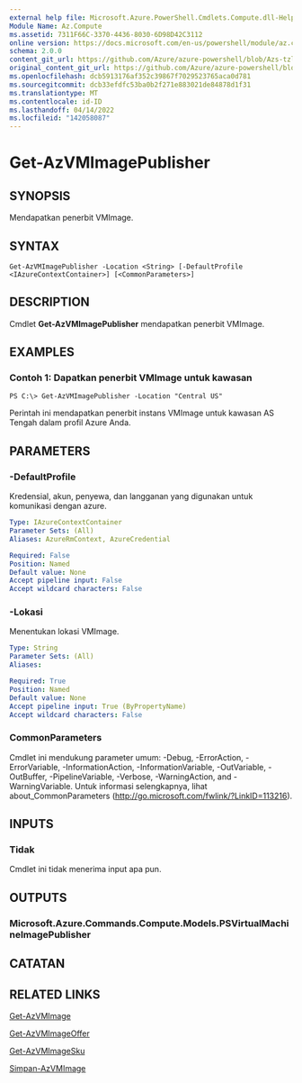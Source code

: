 ```yaml
---
external help file: Microsoft.Azure.PowerShell.Cmdlets.Compute.dll-Help-Help.xml
Module Name: Az.Compute
ms.assetid: 7311F66C-3370-4436-8030-6D98D42C3112
online version: https://docs.microsoft.com/en-us/powershell/module/az.compute/get-azvmimagepublisher
schema: 2.0.0
content_git_url: https://github.com/Azure/azure-powershell/blob/Azs-tzl/src/Compute/Compute/help/Get-AzVMImagePublisher.md
original_content_git_url: https://github.com/Azure/azure-powershell/blob/Azs-tzl/src/Compute/Compute/help/Get-AzVMImagePublisher.md
ms.openlocfilehash: dcb5913176af352c39867f7029523765aca0d781
ms.sourcegitcommit: dcb33efdfc53ba0b2f271e883021de84878d1f31
ms.translationtype: MT
ms.contentlocale: id-ID
ms.lasthandoff: 04/14/2022
ms.locfileid: "142058087"
---
```

# Get-AzVMImagePublisher

## SYNOPSIS
Mendapatkan penerbit VMImage.

## SYNTAX

```
Get-AzVMImagePublisher -Location <String> [-DefaultProfile <IAzureContextContainer>] [<CommonParameters>]
```

## DESCRIPTION
Cmdlet **Get-AzVMImagePublisher** mendapatkan penerbit VMImage.

## EXAMPLES

### Contoh 1: Dapatkan penerbit VMImage untuk kawasan
```
PS C:\> Get-AzVMImagePublisher -Location "Central US"
```

Perintah ini mendapatkan penerbit instans VMImage untuk kawasan AS Tengah dalam profil Azure Anda.

## PARAMETERS

### -DefaultProfile
Kredensial, akun, penyewa, dan langganan yang digunakan untuk komunikasi dengan azure.

```yaml
Type: IAzureContextContainer
Parameter Sets: (All)
Aliases: AzureRmContext, AzureCredential

Required: False
Position: Named
Default value: None
Accept pipeline input: False
Accept wildcard characters: False
```

### -Lokasi
Menentukan lokasi VMImage.

```yaml
Type: String
Parameter Sets: (All)
Aliases: 

Required: True
Position: Named
Default value: None
Accept pipeline input: True (ByPropertyName)
Accept wildcard characters: False
```

### CommonParameters
Cmdlet ini mendukung parameter umum: -Debug, -ErrorAction, -ErrorVariable, -InformationAction, -InformationVariable, -OutVariable, -OutBuffer, -PipelineVariable, -Verbose, -WarningAction, and -WarningVariable. Untuk informasi selengkapnya, lihat about_CommonParameters (http://go.microsoft.com/fwlink/?LinkID=113216).

## INPUTS

### Tidak
Cmdlet ini tidak menerima input apa pun.

## OUTPUTS

### Microsoft.Azure.Commands.Compute.Models.PSVirtualMachineImagePublisher

## CATATAN

## RELATED LINKS

[Get-AzVMImage](./Get-AzVMImage.md)

[Get-AzVMImageOffer](./Get-AzVMImageOffer.md)

[Get-AzVMImageSku](./Get-AzVMImageSku.md)

[Simpan-AzVMImage](./Save-AzVMImage.md)


